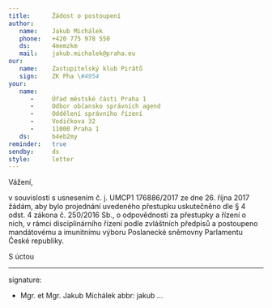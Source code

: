 ```yaml
---
title:      Žádost o postoupení
author:
   name:    Jakub Michálek
   phone:   +420 775 978 550
   ds:      4memzkm
   mail:    jakub.michalek@praha.eu
our:
   name:    Zastupitelský klub Pirátů
   sign:    ZK Pha \#4954
your:
   name:
      -     Úřad městské části Praha 1
      -     Odbor občansko správních agend
      -     Oddělení správního řízení
      -     Vodičkova 32
      -     11000 Praha 1
   ds:      b4eb2my
reminder:   true
sendby:     ds
style:      letter
---
```


Vážení,

v souvislosti s usnesením č. j. UMCP1 176886/2017 ze dne 26. října 2017 žádám, aby bylo projednání uvedeného přestupku uskutečněno dle § 4 odst. 4 zákona č. 250/2016 Sb., o odpovědnosti za přestupky a řízení o nich, v rámci disciplinárního řízení podle zvláštních předpisů a postoupeno mandátovému a imunitnímu výboru Poslanecké sněmovny Parlamentu České republiky.

S úctou

---
signature:
  - Mgr. et Mgr. Jakub Michálek
abbr:       jakub
...

